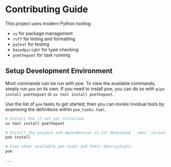 # Contributing Guide

This project uses modern Python tooling:

- `uv` for package management
- `ruff` for linting and formatting
- `pytest` for testing
- `basedpyright` for type checking
- `poethepoet` for task running

## Setup Development Environment

Most commands can be run with poe. To view the available commands, simply run `poe` on its own. If you need to install poe, you can do so with `pipx install poethepoet` or `uv tool install poethepoet`.

Use the list of `poe` tasks to get started; then you can invoke invidual tools by examining the definitions within `poe_tasks.toml`.

```bash
# Install Poe if not yet installed:
uv tool install poethepoet

# Install the project and dependencies in its dedicated `.venv` virtualenv:
poe install

# View other available poe tasks and their descriptions:
poe

...
```
